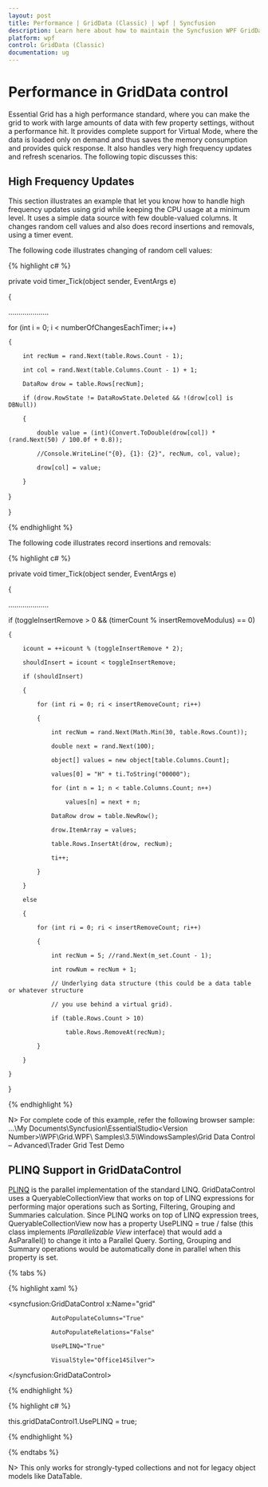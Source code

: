 ```yaml
---
layout: post
title: Performance | GridData (Classic) | wpf | Syncfusion
description: Learn here about how to maintain the Syncfusion WPF GridData control Performance and PLINQ supports.
platform: wpf
control: GridData (Classic)
documentation: ug
---
```

# Performance in GridData control

Essential Grid has a high performance standard, where you can make the grid to work with large amounts of data with few property settings, without a performance hit. It provides complete support for Virtual Mode, where the data is loaded only on demand and thus saves the memory consumption and provides quick response. It also handles very high frequency updates and refresh scenarios. The following topic discusses this:

## High Frequency Updates

This section illustrates an example that let you know how to handle high frequency updates using grid while keeping the CPU usage at a minimum level. It uses a simple data source with few double-valued columns. It changes random cell values and also does record insertions and removals, using a timer event.

The following code illustrates changing of random cell values:

{% highlight c# %}

private void timer_Tick(object sender, EventArgs e)

{

....................

for (int i = 0; i < numberOfChangesEachTimer; i++)

	{

		int recNum = rand.Next(table.Rows.Count - 1);

		int col = rand.Next(table.Columns.Count - 1) + 1;

		DataRow drow = table.Rows[recNum];

		if (drow.RowState != DataRowState.Deleted && !(drow[col] is DBNull))

		{

			double value = (int)(Convert.ToDouble(drow[col]) * (rand.Next(50) / 100.0f + 0.8));

			//Console.WriteLine("{0}, {1}: {2}", recNum, col, value);

			drow[col] = value;

		}

   }

}

{% endhighlight  %}

The following code illustrates record insertions and removals:

{% highlight c# %}

private void timer_Tick(object sender, EventArgs e)

{

....................

if (toggleInsertRemove > 0 && (timerCount % insertRemoveModulus) == 0)

	{

		icount = ++icount % (toggleInsertRemove * 2);

		shouldInsert = icount < toggleInsertRemove;

		if (shouldInsert)

		{

			for (int ri = 0; ri < insertRemoveCount; ri++)

			{

				int recNum = rand.Next(Math.Min(30, table.Rows.Count));

				double next = rand.Next(100);

				object[] values = new object[table.Columns.Count];

				values[0] = "H" + ti.ToString("00000");

				for (int n = 1; n < table.Columns.Count; n++)

					values[n] = next + n;

				DataRow drow = table.NewRow();

				drow.ItemArray = values;

				table.Rows.InsertAt(drow, recNum);

				ti++;

			}

		}

		else

		{

			for (int ri = 0; ri < insertRemoveCount; ri++)

			{

				int recNum = 5; //rand.Next(m_set.Count - 1);

				int rowNum = recNum + 1;

				// Underlying data structure (this could be a data table or whatever structure

				// you use behind a virtual grid).

				if (table.Rows.Count > 10)

					table.Rows.RemoveAt(recNum);

			}

		}

	}

}

{% endhighlight  %}

N> For complete code of this example, refer the following browser sample: ...\My Documents\Syncfusion\EssentialStudio\<Version Number>\WPF\Grid.WPF\ Samples\3.5\WindowsSamples\Grid Data Control – Advanced\Trader Grid Test Demo

## PLINQ Support in GridDataControl

[PLINQ](http://msdn.microsoft.com/en-us/library/dd997425.aspx) is the parallel implementation of the standard LINQ. GridDataControl uses a QueryableCollectionView that works on top of LINQ expressions for performing major operations such as Sorting, Filtering, Grouping and Summaries calculation. Since PLINQ works on top of LINQ expression trees, QueryableCollectionView now has a property UsePLINQ = true / false (this class implements _IParallelizable View_ interface) that would add a AsParallel() to change it into a Parallel Query. Sorting, Grouping and Summary operations would be automatically done in parallel when this property is set.

{% tabs %}

{% highlight xaml %}

<syncfusion:GridDataControl x:Name="grid"  

                AutoPopulateColumns="True"    

                AutoPopulateRelations="False"

                UsePLINQ="True"

				VisualStyle="Office14Silver">

</syncfusion:GridDataControl>

{% endhighlight  %}

{% highlight c# %}

this.gridDataControl1.UsePLINQ = true;

{% endhighlight  %}

{% endtabs %}

N> This only works for strongly-typed collections and not for legacy object models like DataTable.